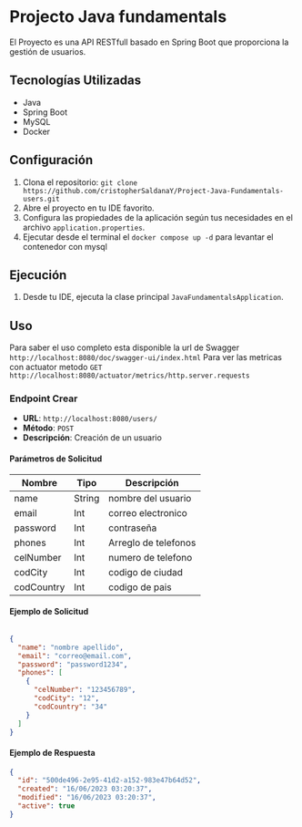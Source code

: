 # Projecto Java fundamentals

El Proyecto es una API RESTfull basado en Spring Boot que proporciona la gestión de usuarios.


## Tecnologías Utilizadas

- Java
- Spring Boot
- MySQL
- Docker



## Configuración

1. Clona el repositorio: `git clone https://github.com/cristopherSaldanaY/Project-Java-Fundamentals-users.git`
2. Abre el proyecto en tu IDE favorito.
3. Configura las propiedades de la aplicación según tus necesidades en el archivo `application.properties`.
4. Ejecutar desde el terminal el `docker compose up -d` para levantar el contenedor con mysql

## Ejecución

1. Desde tu IDE, ejecuta la clase principal `JavaFundamentalsApplication`.

## Uso

Para saber el uso completo esta disponible la url de Swagger `http://localhost:8080/doc/swagger-ui/index.html`
Para ver las metricas con actuator metodo `GET` `http://localhost:8080/actuator/metrics/http.server.requests`

### Endpoint Crear

- **URL**: `http://localhost:8080/users/`
- **Método**: `POST`
- **Descripción**: Creación de un usuario

#### Parámetros de Solicitud

| Nombre     | Tipo   | Descripción          |
|------------| ------ |----------------------|
| name       | String | nombre del usuario   |
| email      | Int    | correo electronico   |
| password   | Int    | contraseña           |
| phones     | Int    | Arreglo de telefonos |
| celNumber  | Int    | numero de telefono   |
| codCity    | Int    | codigo de ciudad     |
| codCountry | Int    | codigo de pais       |

#### Ejemplo de Solicitud

```json

{
  "name": "nombre apellido",
  "email": "correo@email.com",
  "password": "password1234",
  "phones": [
    {
      "celNumber": "123456789",
      "codCity": "12",
      "codCountry": "34"
    }
  ]
}
```
#### Ejemplo de Respuesta

```json
{
  "id": "500de496-2e95-41d2-a152-983e47b64d52",
  "created": "16/06/2023 03:20:37",
  "modified": "16/06/2023 03:20:37",
  "active": true
}
```



